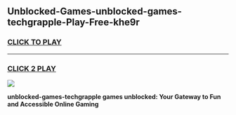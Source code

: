 
## Unblocked-Games-unblocked-games-techgrapple-Play-Free-khe9r
<h3>
<a href="https://premium76.site?title=unblocked-games-techgrapple&ref=20A">CLICK TO PLAY</a></h3>
<hr>

<h3>
<a href="https://premium76.site?title=unblocked-games-techgrapple&ref=20A">CLICK 2 PLAY</a>
  
</h3>

<a href="https://premium76.site?title=unblocked-games-techgrapple&ref=20A"><img src="https://clearcache.store/games.png"></a>


**unblocked-games-techgrapple games unblocked: Your Gateway to Fun and Accessible Online Gaming**
